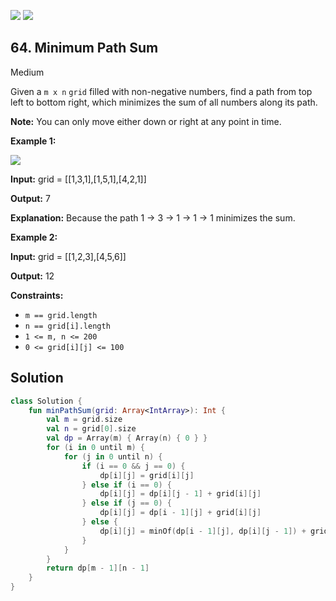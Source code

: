 [![](https://img.shields.io/github/stars/javadev/LeetCode-in-All?label=Stars&style=flat-square)](https://github.com/javadev/LeetCode-in-All)
[![](https://img.shields.io/github/forks/javadev/LeetCode-in-All?label=Fork%20me%20on%20GitHub%20&style=flat-square)](https://github.com/javadev/LeetCode-in-All/fork)

## 64\. Minimum Path Sum

Medium

Given a `m x n` `grid` filled with non-negative numbers, find a path from top left to bottom right, which minimizes the sum of all numbers along its path.

**Note:** You can only move either down or right at any point in time.

**Example 1:**

![](https://assets.leetcode.com/uploads/2020/11/05/minpath.jpg)

**Input:** grid = \[\[1,3,1],[1,5,1],[4,2,1]]

**Output:** 7

**Explanation:** Because the path 1 → 3 → 1 → 1 → 1 minimizes the sum.

**Example 2:**

**Input:** grid = \[\[1,2,3],[4,5,6]]

**Output:** 12

**Constraints:**

*   `m == grid.length`
*   `n == grid[i].length`
*   `1 <= m, n <= 200`
*   `0 <= grid[i][j] <= 100`

## Solution

```kotlin
class Solution {
    fun minPathSum(grid: Array<IntArray>): Int {
        val m = grid.size
        val n = grid[0].size
        val dp = Array(m) { Array(n) { 0 } }
        for (i in 0 until m) {
            for (j in 0 until n) {
                if (i == 0 && j == 0) {
                    dp[i][j] = grid[i][j]
                } else if (i == 0) {
                    dp[i][j] = dp[i][j - 1] + grid[i][j]
                } else if (j == 0) {
                    dp[i][j] = dp[i - 1][j] + grid[i][j]
                } else {
                    dp[i][j] = minOf(dp[i - 1][j], dp[i][j - 1]) + grid[i][j]
                }
            }
        }
        return dp[m - 1][n - 1]
    }
}
```